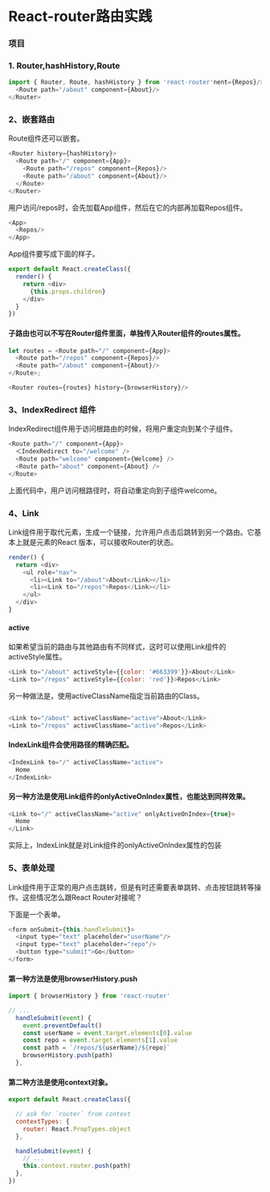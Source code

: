 # React-router路由实践
### 项目

### 1. Router,hashHistory,Route

```js
import { Router, Route, hashHistory } from 'react-router'nent={Repos}/>
  <Route path="/about" component={About}/>
</Router>
```
### 2、嵌套路由

Route组件还可以嵌套。

```js
<Router history={hashHistory}>
  <Route path="/" component={App}>
    <Route path="/repos" component={Repos}/>
    <Route path="/about" component={About}/>
  </Route>
</Router>
```
用户访问/repos时，会先加载App组件，然后在它的内部再加载Repos组件。

```js
<App>
  <Repos/>
</App>
```

App组件要写成下面的样子。

```js
export default React.createClass({
  render() {
    return <div>
      {this.props.children}
    </div>
  }
})
```

#### 子路由也可以不写在Router组件里面，单独传入Router组件的routes属性。

```js
let routes = <Route path="/" component={App}>
  <Route path="/repos" component={Repos}/>
  <Route path="/about" component={About}/>
</Route>;

<Router routes={routes} history={browserHistory}/>
```
### 3、IndexRedirect 组件
IndexRedirect组件用于访问根路由的时候，将用户重定向到某个子组件。
```js
<Route path="/" component={App}>
  ＜IndexRedirect to="/welcome" />
  <Route path="welcome" component={Welcome} />
  <Route path="about" component={About} />
</Route>
```

上面代码中，用户访问根路径时，将自动重定向到子组件welcome。

### 4、Link

Link组件用于取代<a>元素，生成一个链接，允许用户点击后跳转到另一个路由。它基本上就是<a>元素的React 版本，可以接收Router的状态。

```js
render() {
  return <div>
    <ul role="nav">
      <li><Link to="/about">About</Link></li>
      <li><Link to="/repos">Repos</Link></li>
    </ul>
  </div>
}
```
#### active

如果希望当前的路由与其他路由有不同样式，这时可以使用Link组件的activeStyle属性。

```js
<Link to="/about" activeStyle={{color: '#663399'}}>About</Link>
<Link to="/repos" activeStyle={{color: 'red'}}>Repos</Link>
```
另一种做法是，使用activeClassName指定当前路由的Class。

```js

<Link to="/about" activeClassName="active">About</Link>
<Link to="/repos" activeClassName="active">Repos</Link>
```
#### IndexLink组件会使用路径的精确匹配。

```js
<IndexLink to="/" activeClassName="active">
  Home
</IndexLink>
```
#### 另一种方法是使用Link组件的onlyActiveOnIndex属性，也能达到同样效果。

```js
<Link to="/" activeClassName="active" onlyActiveOnIndex={true}>
  Home
</Link>
```

实际上，IndexLink就是对Link组件的onlyActiveOnIndex属性的包装

### 5、表单处理

Link组件用于正常的用户点击跳转，但是有时还需要表单跳转、点击按钮跳转等操作。这些情况怎么跟React Router对接呢？

下面是一个表单。
```js
<form onSubmit={this.handleSubmit}>
  <input type="text" placeholder="userName"/>
  <input type="text" placeholder="repo"/>
  <button type="submit">Go</button>
</form>
```

#### 第一种方法是使用browserHistory.push
```js
import { browserHistory } from 'react-router'

// ...
  handleSubmit(event) {
    event.preventDefault()
    const userName = event.target.elements[0].value
    const repo = event.target.elements[1].value
    const path = `/repos/${userName}/${repo}`
    browserHistory.push(path)
  },
```

#### 第二种方法是使用context对象。

```js
export default React.createClass({

  // ask for `router` from context
  contextTypes: {
    router: React.PropTypes.object
  },

  handleSubmit(event) {
    // ...
    this.context.router.push(path)
  },
})
```
